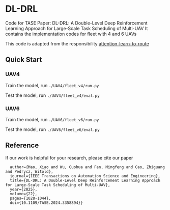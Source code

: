# DL-DRL
Code for TASE Paper: DL-DRL: A Double-Level Deep Reinforcement Learning Approach for Large-Scale Task Scheduling of Multi-UAV
It contains the implementation codes for fleet with 4 and 6 UAVs

This code is adapted from the responsibility [attention-learn-to-route](https://github.com/wouterkool/attention-learn-to-route)

## Quick Start

### UAV4
Train the model, run `./UAV4/fleet_v4/run.py`

Test the model, run `./UAV4/fleet_v4/eval.py`

### UAV6
Train the model, run `./UAV6/fleet_v6/run.py`

Test the model, run `./UAV6/fleet_v6/eval.py`

## Reference 
If our work is helpful for your research, please cite our paper

```@ARTICLE{xiao2025dldrl,
  author={Mao, Xiao and Wu, Guohua and Fan, Mingfeng and Cao, Zhiguang and Pedrycz, Witold},
  journal={IEEE Transactions on Automation Science and Engineering}, 
  title={DL-DRL: A Double-Level Deep Reinforcement Learning Approach for Large-Scale Task Scheduling of Multi-UAV}, 
  year={2025},
  volume={22},
  pages={1028-1044},
  doi={10.1109/TASE.2024.3358894}}
